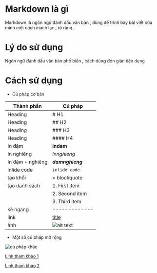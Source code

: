 # Markdown là gì
Markdown là ngôn ngữ đánh dấu văn bản , dùng để trình bày bài viết của mình một cách mạch lạc , rõ ràng .
# Lý do sử dụng 
Ngôn ngữ đánh dấu văn bản phổ biến , cách dùng đơn giản tiện dụng 
# Cách sử dụng 
- Cú pháp cơ bản 

| Thành phần      | Cú pháp      |
|-----------      |----------    |
| Heading         | # H1         |
| Heading         | ## H2        |
| Heading         | ### H3       |
| Heading         | #### H4      |
| In đậm          | **indam**    |
| In nghiêng      | *innghieng*  |
| In đậm + nghiêng| ***damnghieng***|
| inlide code     | `inlide code`|
| tạo khối        | > blockquote |
| tạo danh sách   |1. First item |
|                 |2. Second item|
|                 |3. Third item |
| kẻ ngang        |------------- |
| link            |[title](https://www.example.com)|
| ảnh             |![alt text](image.jpg)|


- Một số cú pháp mở rộng


![cú pháp khác](/Markdown/imgs/cuphapkhac.png)


[Link tham khảo 1 ](https://www.markdownguide.org/cheat-sheet/)

[Link tham khảo 2 ](https://topdev.vn/blog/markdown-la-gi-cach-su-dung-markdown/#dung-cho-chen-image)



